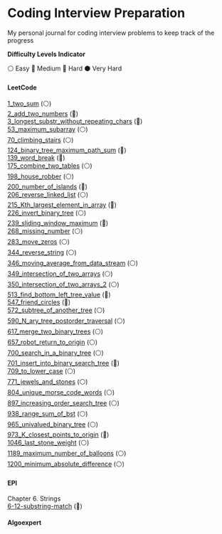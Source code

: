 # Coding Interview Preparation
My personal journal for coding interview problems to keep track of the progress

__Difficulty Levels Indicator__
 
 :white_circle: Easy
 :large_blue_circle: Medium
 :red_circle: Hard
 :black_circle: Very Hard

#### LeetCode
[1_two_sum](leetcode/1_two_sum.cpp) (:white_circle:)  
[2_add_two_numbers](leetcode/2_add_two_numbers.cpp) (:large_blue_circle:)  
[3_longest_substr_without_repeating_chars](leetcode/3_longest_substr_without_repeating_chars.cpp) (:large_blue_circle:)  
[53_maximum_subarray](leetcode/53_maximum_subarray.cpp) (:white_circle:)  
[70_climbing_stairs](leetcode/70_climbing_stairs.cpp) (:white_circle:)  
[124_binary_tree_maximum_path_sum](leetcode/124_binary_tree_maximum_path_sum.cpp) (:red_circle:)  
[139_word_break](leetcode/139_word_break.cpp) (:large_blue_circle:)  
[175_combine_two_tables](leetcode/175_combine_two_tables.cpp) (:white_circle:)  
[198_house_robber](leetcode/198_house_robber.cpp) (:white_circle:)  
[200_number_of_islands](leetcode/200_number_of_islands.cpp) (:large_blue_circle:)  
[206_reverse_linked_list](leetcode/206_reverse_linked_list.cpp) (:white_circle:)  
[215_Kth_largest_element_in_array](leetcode/215_Kth_largest_element_in_array.cpp) (:large_blue_circle:)  
[226_invert_binary_tree](leetcode/226_invert_binary_tree.cpp) (:white_circle:)  
[239_sliding_window_maximum](leetcode/239_sliding_window_maximum.cpp) (:red_circle:)  
[268_missing_number](leetcode/268_missing_number.cpp) (:white_circle:)  
[283_move_zeros](leetcode/283_move_zeros.cpp) (:white_circle:)  
[344_reverse_string](leetcode/344_reverse_string.cpp) (:white_circle:)  
[346_moving_average_from_data_stream](leetcode/346_moving_average_from_data_stream.cpp) (:white_circle:)  
[349_intersection_of_two_arrays](leetcode/349_intersection_of_two_arrays.cpp) (:white_circle:)  
[350_intersection_of_two_arrays_2](leetcode/350_intersection_of_two_arrays_2.cpp) (:white_circle:)  
[513_find_bottom_left_tree_value](leetcode/513_find_bottom_left_tree_value.cpp) (:large_blue_circle:)  
[547_friend_circles](leetcode/547_friend_circles.cpp) (:large_blue_circle:)  
[572_subtree_of_another_tree](leetcode/572_subtree_of_another_tree.cpp) (:white_circle:)  
[590_N_ary_tree_postorder_traversal](leetcode/590_N_ary_tree_postorder_traversal.cpp) (:white_circle:)  
[617_merge_two_binary_trees](leetcode/617_merge_two_binary_trees.cpp) (:white_circle:)  
[657_robot_return_to_origin](leetcode/657_robot_return_to_origin.cpp) (:white_circle:)  
[700_search_in_a_binary_tree](leetcode/700_search_in_a_binary_tree.cpp) (:white_circle:)  
[701_insert_into_binary_search_tree](leetcode/701_insert_into_binary_search_tree.cpp) (:large_blue_circle:)  
[709_to_lower_case](leetcode/709_to_lower_case.cpp) (:white_circle:)  
[771_jewels_and_stones](leetcode/771_jewels_and_stones.cpp) (:white_circle:)  
[804_unique_morse_code_words](leetcode/804_unique_morse_code_words.cpp) (:white_circle:)  
[897_increasing_order_search_tree](leetcode/897_increasing_order_search_tree.cpp) (:white_circle:)  
[938_range_sum_of_bst](leetcode/938_range_sum_of_bst.cpp) (:white_circle:)  
[965_univalued_binary_tree](leetcode/965_univalued_binary_tree.cpp) (:white_circle:)  
[973_K_closest_points_to_origin](leetcode/973_K_closest_points_to_origin.cpp) (:large_blue_circle:)  
[1046_last_stone_weight](leetcode/1046_last_stone_weight.cpp) (:white_circle:)  
[1189_maximum_number_of_balloons](leetcode/1189_maximum_number_of_balloons.cpp) (:white_circle:)  
[1200_minimum_absolute_difference](leetcode/1200_minimum_absolute_difference.cpp) (:white_circle:)  

#### EPI
Chapter 6. Strings  
[6-12-substring-match](epi/6_12_substring_match.cpp) (:large_blue_circle:)  

#### Algoexpert
